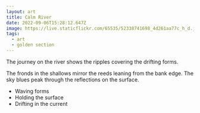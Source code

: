 ```yaml
---
layout: art
title: Calm River
date: 2022-09-06T15:28:12.647Z
image: https://live.staticflickr.com/65535/52338741698_4d261aa77c_h_d.jpg
tags:
  - art
  - golden section
---
```


The journey on the river shows the ripples covering the drifting forms.

The fronds in the shallows mirror the reeds leaning from the bank edge. The sky blues peak through the reflections on the surface.

* Waving forms
* Holding the surface
* Drifting in the current
